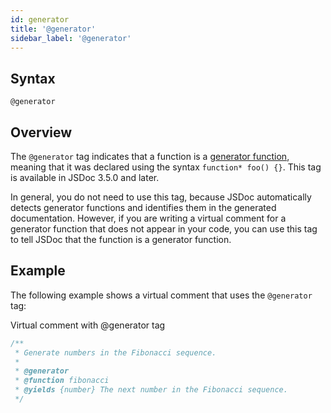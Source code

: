 ```yaml
---
id: generator
title: '@generator'
sidebar_label: '@generator'
---
```


## Syntax

`@generator`

## Overview

The `@generator` tag indicates that a function is a [generator function](https://developer.mozilla.org/en-US/docs/Web/JavaScript/Reference/Statements/function*), meaning that it was declared using the syntax `function* foo() {}`. This tag is available in JSDoc 3.5.0 and later.

In general, you do not need to use this tag, because JSDoc automatically detects generator functions and identifies them in the generated documentation. However, if you are writing a virtual comment for a generator function that does not appear in your code, you can use this tag to tell JSDoc that the function is a generator function.

## Example

The following example shows a virtual comment that uses the `@generator` tag:

Virtual comment with @generator tag

```js
/**
 * Generate numbers in the Fibonacci sequence.
 *
 * @generator
 * @function fibonacci
 * @yields {number} The next number in the Fibonacci sequence.
 */
```
